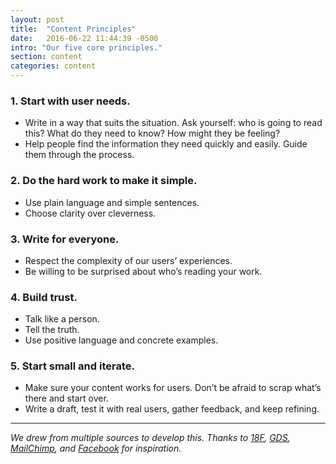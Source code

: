 ```yaml
---
layout: post
title:  "Content Principles"
date:   2016-06-22 11:44:39 -0500
intro: "Our five core principles."
section: content
categories: content
---
```

### 1. Start with user needs.

* Write in a way that suits the situation. Ask yourself: who is going to read this? What do they need to know? How might they be feeling?
* Help people find the information they need quickly and easily. Guide them through the process.

### 2. Do the hard work to make it simple.

* Use plain language and simple sentences.
* Choose clarity over cleverness.

### 3. Write for everyone.

* Respect the complexity of our users’ experiences.
* Be willing to be surprised about who’s reading your work.

### 4. Build trust.

* Talk like a person.
* Tell the truth.
* Use positive language and concrete examples.

### 5. Start small and iterate.

* Make sure your content works for users. Don’t be afraid to scrap what’s there and start over.
* Write a draft, test it with real users, gather feedback, and keep refining.

---

_We drew from multiple sources to develop this. Thanks to [18F](https://pages.18f.gov/content-guide/content-principles),  [GDS](https://www.gov.uk/design-principles), [MailChimp](http://styleguide.mailchimp.com/), and [Facebook](https://www.facebook.com/design/) for inspiration._
